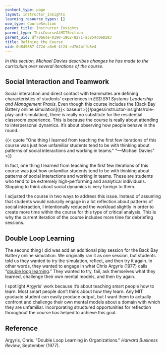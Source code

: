 ```yaml
---
content_type: page
layout: instructor_insights
learning_resource_types: []
ocw_type: CourseSection
parent_title: Instructor Insights
parent_type: ThisCourseAtMITSection
parent_uid: df70a6de-0190-1962-8271-a3854c0e8293
title: Refining the Course
uid: 0d849887-472d-a3e6-4f24-ed7d4bffb8e4
---
```


_In this section, Michael Davies describes changes he has made to the curriculum over several iterations of the course._

Social Interaction and Teamwork 
--------------------------------

Social interaction and direct contact with teammates are defining characteristics of students’ experiences in _ESD.S51 Systems Leadership and Management Praxis_. Even though this course includes the [Back Bay Battery online simulation]({{< baseurl >}}/pages/instructor-insights/role-play-and-simulation), there is really no substitute for the residential classroom experience. This is because the course is really about attending to interpersonal dynamics. It’s about observing how people behave in the round.

{{< quote "One thing I learned from teaching the first few iterations of this course was just how unfamiliar students tend to be with thinking about patterns of social interactions and working in teams." "—Michael Davies" >}}

In fact, one thing I learned from teaching the first few iterations of this course was just how unfamiliar students tend to be with thinking about patterns of social interactions and working in teams. These are students who tend to be extremely high-performing and analytical individuals. Stopping to think about social dynamics is very foreign to them.

I adjusted the course in two ways to address this issue. Instead of assuming that students would naturally engage in a lot reflection about patterns of social interaction, I intentionally reduced the workload slightly in order to create more time within the course for this type of critical analysis. This is why the current iteration of the course includes more time for debriefing sessions.

Double Loop Learning
--------------------

The second thing I did was add an additional play session for the Back Bay Battery online simulation. We originally ran it as one session, but students told us they wanted to try the simulation, reflect, and then try it again. In other words, they wanted to engage in what Chris Argyris (1977) calls “[double loop learning](http://hbr.org/1977/09/double-loop-learning-in-organizations).” They wanted to try, fail, ask themselves what they learned, challenge their own mental models, and then try again.

I spotlight Argyris’ work because it’s about teaching smart people how to learn. Most smart people don’t think about how they learn. Any MIT graduate student can easily produce output, but I want them to actually confront and challenge their own mental models about a domain with which they are unfamiliar. Incorporating structured opportunities for reflection throughout the course has helped to achieve this goal.

Reference
---------

Argyris, Chris. "Double Loop Learning in Organizations." _Harvard Business Review_, September (1977).